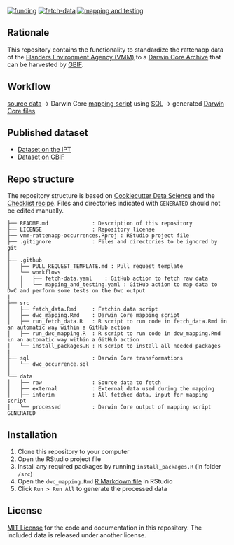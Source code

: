 <!-- badges: start -->
[![funding](https://img.shields.io/static/v1?label=published+through&message=LIFE+RIPARIAS&labelColor=00a58d&color=ffffff)](https://www.riparias.be/)
[![fetch-data](https://github.com/riparias/vmm-rattenapp-occurrences/actions/workflows/fetch-data.yaml/badge.svg)](https://github.com/riparias/vmm-rattenapp-occurrences/actions/workflows/fetch-data.yaml)
[![mapping and testing](https://github.com/riparias/vmm-rattenapp-occurrences/actions/workflows/mapping_and_testing.yaml/badge.svg)](https://github.com/riparias/vmm-rattenapp-occurrences/actions/workflows/mapping_and_testing.yaml)
<!-- badges: end -->

## Rationale

This repository contains the functionality to standardize the rattenapp data of the [Flanders Environment Agency (VMM)](https://en.vmm.be/) to a [Darwin Core Archive](https://www.gbif.org/darwin-core) that can be harvested by [GBIF](https://www.gbif.org/).

## Workflow

[source data](data/raw) → Darwin Core [mapping script](src/dwc_mapping.Rmd) using [SQL](sql) → generated [Darwin Core files](data/processed)

## Published dataset

* [Dataset on the IPT](https://ipt.inbo.be/resource?r=vmm-rattenapp-occurrences)
* [Dataset on GBIF](https://doi.org/10.15468/wquzva)

## Repo structure

The repository structure is based on [Cookiecutter Data Science](http://drivendata.github.io/cookiecutter-data-science/) and the [Checklist recipe](https://github.com/trias-project/checklist-recipe). Files and directories indicated with `GENERATED` should not be edited manually.

```
├── README.md              : Description of this repository
├── LICENSE                : Repository license
├── vmm-rattenapp-occurrences.Rproj : RStudio project file
├── .gitignore             : Files and directories to be ignored by git
│
├── .github                
│   ├── PULL_REQUEST_TEMPLATE.md : Pull request template
│   └── workflows
│   │   ├── fetch-data.yaml    : GitHub action to fetch raw data
│   │   └── mapping_and_testing.yaml : GitHub action to map data to DwC and perform some tests on the Dwc output
|
├── src
│   ├── fetch_data.Rmd     : Fetchin data script
│   ├── dwc_mapping.Rmd    : Darwin Core mapping script
│   ├── run_fetch_data.R   : R script to run code in fetch_data.Rmd in an automatic way within a GitHub action
│   ├── run_dwc_mapping.R  : R script to run code in dcw_mapping.Rmd in an automatic way within a GitHub action
│   └── install_packages.R : R script to install all needed packages
|
├── sql                    : Darwin Core transformations
│   └── dwc_occurrence.sql
│   
└── data
│   ├── raw                : Source data to fetch
│   ├── external           : External data used during the mapping
│   ├── interim            : All fetched data, input for mapping script
│   └── processed          : Darwin Core output of mapping script GENERATED
```

## Installation

1. Clone this repository to your computer
2. Open the RStudio project file
3. Install any required packages by running `install_packages.R` (in folder `/src`)
4. Open the `dwc_mapping.Rmd` [R Markdown file](https://rmarkdown.rstudio.com/) in RStudio
5. Click `Run > Run All` to generate the processed data

## License

[MIT License](LICENSE) for the code and documentation in this repository. The included data is released under another license.

